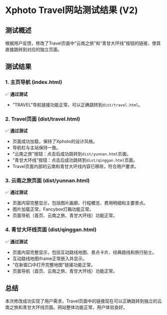 # Xphoto Travel网站测试结果 (V2)

## 测试概述
根据用户反馈，修改了Travel页面中“云南之旅”和“青甘大环线”按钮的链接，使其直接跳转到对应的独立页面。

## 测试结果

### 1. 主页导航 (index.html)
✅ **通过测试**
- "TRAVEL"导航链接功能正常，可以正确跳转到`dist/travel.html`。

### 2. Travel页面 (dist/travel.html)
✅ **通过测试**
- 页面成功加载，保持了Xphoto的设计风格。
- 导航栏与主站保持一致。
- "云南之旅"按钮：点击后成功跳转到`dist/yunnan.html`页面。
- "青甘大环线"按钮：点击后成功跳转到`dist/qinggan.html`页面。
- Travel页面内部的云南和青甘大环线内容已移除，符合用户要求。

### 3. 云南之旅页面 (dist/yunnan.html)
✅ **通过测试**
- 页面内容完整显示，包括图片画廊、行程概览、费用明细和主要景点。
- 图片加载正常，Fancybox灯箱功能正常。
- 页面导航（首页、云南之旅、青甘大环线）功能正常。

### 4. 青甘大环线页面 (dist/qinggan.html)
✅ **通过测试**
- 页面内容完整显示，包括互动路线地图、景点卡片、经典路线和旅行贴士。
- 互动路线地图iframe正常嵌入并显示。
- "在新窗口中打开完整地图"链接功能正常。
- 页面导航（首页、云南之旅、青甘大环线）功能正常。

## 总结
本次修改成功实现了用户需求，Travel页面中的链接现在可以正确跳转到独立的云南之旅和青甘大环线页面。网站整体功能正常，用户体验良好。

